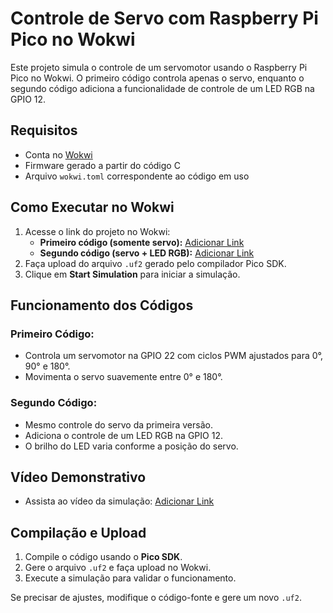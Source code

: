 # Controle de Servo com Raspberry Pi Pico no Wokwi

Este projeto simula o controle de um servomotor usando o Raspberry Pi Pico no Wokwi. O primeiro código controla apenas o servo, enquanto o segundo código adiciona a funcionalidade de controle de um LED RGB na GPIO 12.

## Requisitos
- Conta no [Wokwi](https://wokwi.com)
- Firmware gerado a partir do código C
- Arquivo `wokwi.toml` correspondente ao código em uso

## Como Executar no Wokwi
1. Acesse o link do projeto no Wokwi:
   - **Primeiro código (somente servo):** [Adicionar Link](#)
   - **Segundo código (servo + LED RGB):** [Adicionar Link](#)
2. Faça upload do arquivo `.uf2` gerado pelo compilador Pico SDK.
3. Clique em **Start Simulation** para iniciar a simulação.

## Funcionamento dos Códigos
### Primeiro Código:
- Controla um servomotor na GPIO 22 com ciclos PWM ajustados para 0°, 90° e 180°.
- Movimenta o servo suavemente entre 0° e 180°.

### Segundo Código:
- Mesmo controle do servo da primeira versão.
- Adiciona o controle de um LED RGB na GPIO 12.
- O brilho do LED varia conforme a posição do servo.

## Vídeo Demonstrativo
- Assista ao vídeo da simulação: [Adicionar Link](#)

## Compilação e Upload
1. Compile o código usando o **Pico SDK**.
2. Gere o arquivo `.uf2` e faça upload no Wokwi.
3. Execute a simulação para validar o funcionamento.

Se precisar de ajustes, modifique o código-fonte e gere um novo `.uf2`.

